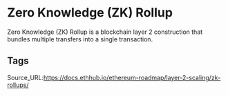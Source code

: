 # Zero Knowledge (ZK) Rollup
Zero Knowledge (ZK) Rollup is a blockchain layer 2 construction that bundles multiple transfers into a single transaction.
## Tags
Source_URL:https://docs.ethhub.io/ethereum-roadmap/layer-2-scaling/zk-rollups/
